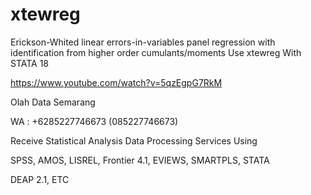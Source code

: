 # xtewreg
Erickson-Whited linear errors-in-variables panel regression with identification from higher order cumulants/moments Use xtewreg With STATA 18

https://www.youtube.com/watch?v=5qzEgpG7RkM

Olah Data Semarang

WA : +6285227746673 (085227746673)

Receive Statistical Analysis Data Processing Services Using

SPSS, AMOS, LISREL, Frontier 4.1, EVIEWS, SMARTPLS, STATA

DEAP 2.1, ETC
